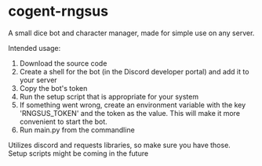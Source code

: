 # cogent-rngsus

A small dice bot and character manager, made for simple use on any server.

Intended usage:

1. Download the source code
2. Create a shell for the bot (in the Discord developer portal) and add it to your server
3. Copy the bot's token
4. Run the setup script that is appropriate for your system
5. If something went wrong, create an environment variable with the key 'RNGSUS_TOKEN' and the token as the value. This will make it more convenient to start the bot.
6. Run main.py from the commandline

Utilizes discord and requests libraries, so make sure you have those.<br>
Setup scripts might be coming in the future
